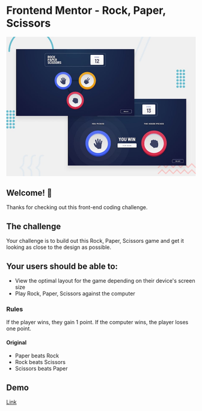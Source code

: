 # Frontend Mentor - Rock, Paper, Scissors

![Design preview for the Rock, Paper, Scissors coding challenge](images/desktop-preview.jpg)

## Welcome! 👋

Thanks for checking out this front-end coding challenge.

## The challenge

Your challenge is to build out this Rock, Paper, Scissors game and get it looking as close to the design as possible.

## Your users should be able to:

- View the optimal layout for the game depending on their device's screen size
- Play Rock, Paper, Scissors against the computer

### Rules

If the player wins, they gain 1 point. If the computer wins, the player loses one point.

#### Original

- Paper beats Rock
- Rock beats Scissors
- Scissors beats Paper


## Demo
[Link](https://adham909.github.io/rock-paper-scissors/)
